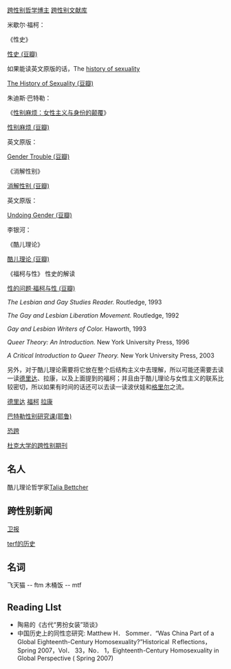 [跨性别哲学博主](https://www.youtube.com/c/thephilosophytube/videos)
[跨性别文献库](https://transreads.org/tag/article/)


米歇尔·福柯：

《性史》

[性史 (豆瓣)](https://link.zhihu.com/?target=http%3A//book.douban.com/subject/1866517/)

如果能读英文原版的话，The [history of sexuality](https://www.zhihu.com/search?q=history+of+sexuality&search_source=Entity&hybrid_search_source=Entity&hybrid_search_extra=%7B%22sourceType%22%3A%22answer%22%2C%22sourceId%22%3A%2252336527%22%7D)

[The History of Sexuality (豆瓣)](https://link.zhihu.com/?target=http%3A//book.douban.com/subject/25726102/)  
  

朱迪斯·巴特勒：

《[性别麻烦：女性主义与身份的颠覆](https://www.zhihu.com/search?q=%E6%80%A7%E5%88%AB%E9%BA%BB%E7%83%A6%EF%BC%9A%E5%A5%B3%E6%80%A7%E4%B8%BB%E4%B9%89%E4%B8%8E%E8%BA%AB%E4%BB%BD%E7%9A%84%E9%A2%A0%E8%A6%86&search_source=Entity&hybrid_search_source=Entity&hybrid_search_extra=%7B%22sourceType%22%3A%22answer%22%2C%22sourceId%22%3A%2252336527%22%7D)》

[性别麻烦 (豆瓣)](https://link.zhihu.com/?target=http%3A//book.douban.com/subject/3339862/)

英文原版：

[Gender Trouble (豆瓣)](https://link.zhihu.com/?target=http%3A//book.douban.com/subject/2560370/)  

《消解性别》

[消解性别 (豆瓣)](https://link.zhihu.com/?target=http%3A//book.douban.com/subject/4091025/)  

英文原版：

[Undoing Gender (豆瓣)](https://link.zhihu.com/?target=http%3A//book.douban.com/subject/1966119/)  
  

李银河：

《酷儿理论》

[酷儿理论 (豆瓣)](https://link.zhihu.com/?target=http%3A//book.douban.com/subject/1004168/)

《福柯与性》 性史的解读

[性的问题·福柯与性 (豆瓣)](https://link.zhihu.com/?target=http%3A//book.douban.com/subject/1049414/)  
  

_The Lesbian and Gay Studies Reader._ Routledge, 1993

_The Gay and Lesbian Liberation Movement._ Routledge, 1992

_Gay and Lesbian Writers of Color._ Haworth, 1993

_Queer Theory: An Introduction._ New York University Press, 1996

_A Critical Introduction to Queer Theory._ New York University Press, 2003

另外，对于酷儿理论需要将它放在整个后结构主义中去理解，所以可能还需要去读一读[德里达](https://www.zhihu.com/search?q=%E5%BE%B7%E9%87%8C%E8%BE%BE&search_source=Entity&hybrid_search_source=Entity&hybrid_search_extra=%7B%22sourceType%22%3A%22answer%22%2C%22sourceId%22%3A%2252336527%22%7D)、拉康，以及上面提到的福柯；并且由于酷儿理论与女性主义的联系比较密切，所以如果有时间的话还可以去读一读波伏娃和[格里尔](https://www.zhihu.com/search?q=%E6%A0%BC%E9%87%8C%E5%B0%94&search_source=Entity&hybrid_search_source=Entity&hybrid_search_extra=%7B%22sourceType%22%3A%22answer%22%2C%22sourceId%22%3A%2252336527%22%7D)之流。

[德里达](https://www.bilibili.com/video/BV1Zo4y1Q72p)
[福柯](https://www.bilibili.com/video/BV1vV411e7pt)
[拉康](https://www.bilibili.com/video/BV1QD4y1X76m)



[巴特勒性别研究课(耶鲁)](https://www.youtube.com/watch?v=7bkFlJfxyF0)

[恐跨](https://www.youtube.com/watch?v=yCxqdhZkxCo)


[杜克大学的跨性别期刊](https://read.dukeupress.edu/tsq)

## 名人
酷儿理论哲学家[Talia Bettcher](https://philpeople.org/profiles/talia-bettcher)



## 跨性别新闻
[卫报](https://www.theguardian.com/commentisfree/commentisfree+society/transgender)

[terf的历史](https://www.nytimes.com/2019/02/07/opinion/terf-trans-women-britain.html)



## 名词
飞天猫 -- ftm
木桶饭 -- mtf


## Reading LIst
- 陶易的《古代“男扮女装”琐谈》
- 中国历史上的同性恋研究: Matthew H． Sommer．“Was China Part of a Global Eighteenth-Century Homosexuality?”Historical Ｒeflections，Spring 2007，Vol． 33，No． 1，Eighteenth-Century Homosexuality in Global Perspective ( Spring 2007)